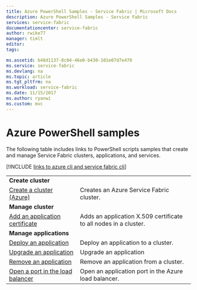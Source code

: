 ```yaml
---
title: Azure PowerShell Samples - Service Fabric | Microsoft Docs
description: Azure PowerShell Samples - Service Fabric
services: service-fabric
documentationcenter: service-fabric
author: rwike77
manager: timlt
editor: 
tags: 

ms.assetid: b48d1137-8c04-46e0-b430-101e07d7e470
ms.service: service-fabric
ms.devlang: na
ms.topic: article
ms.tgt_pltfrm: na
ms.workload: service-fabric
ms.date: 11/15/2017
ms.author: ryanwi
ms.custom: mvc
---
```

# Azure PowerShell samples

The following table includes links to PowerShell scripts samples that create and manage Service Fabric clusters, applications, and services.

[!INCLUDE [links to azure cli and service fabric cli](../../includes/service-fabric-powershell.md)]

| | |
|-|-|
| **Create cluster** ||
| [Create a cluster (Azure)](./scripts/service-fabric-powershell-create-secure-cluster-cert.md)| Creates an Azure Service Fabric cluster. |
| **Manage cluster** ||
| [Add an application certificate](./scripts/service-fabric-powershell-add-application-certificate.md)| Adds an application X.509 certificate to all nodes in a cluster. |
| **Manage applications** ||
| [Deploy an application](./scripts/service-fabric-powershell-deploy-application.md)| Deploy an application to a cluster.|
| [Upgrade an application](./scripts/service-fabric-powershell-upgrade-application.md)| Upgrade an application |
| [Remove an application](./scripts/service-fabric-powershell-remove-application.md)| Remove an application from a cluster.|
| [Open a port in the load balancer](./scripts/service-fabric-powershell-open-port-in-load-balancer.md) | Open an application port in the Azure load balancer. |
